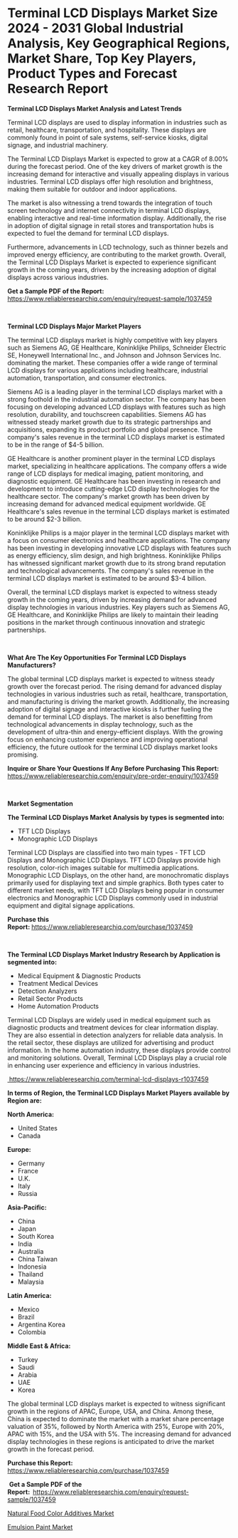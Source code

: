 <p><h1>Terminal LCD Displays Market Size 2024 - 2031 Global Industrial Analysis, Key Geographical Regions, Market Share, Top Key Players, Product Types and Forecast Research Report</h1></p><p><strong>Terminal LCD Displays Market Analysis and Latest Trends</strong></p>
<p><p>Terminal LCD displays are used to display information in industries such as retail, healthcare, transportation, and hospitality. These displays are commonly found in point of sale systems, self-service kiosks, digital signage, and industrial machinery.</p><p>The Terminal LCD Displays Market is expected to grow at a CAGR of 8.00% during the forecast period. One of the key drivers of market growth is the increasing demand for interactive and visually appealing displays in various industries. Terminal LCD displays offer high resolution and brightness, making them suitable for outdoor and indoor applications.</p><p>The market is also witnessing a trend towards the integration of touch screen technology and internet connectivity in terminal LCD displays, enabling interactive and real-time information display. Additionally, the rise in adoption of digital signage in retail stores and transportation hubs is expected to fuel the demand for terminal LCD displays.</p><p>Furthermore, advancements in LCD technology, such as thinner bezels and improved energy efficiency, are contributing to the market growth. Overall, the Terminal LCD Displays Market is expected to experience significant growth in the coming years, driven by the increasing adoption of digital displays across various industries.</p></p>
<p><strong>Get a Sample PDF of the Report:&nbsp;</strong> <a href="https://www.reliableresearchiq.com/enquiry/request-sample/1037459">https://www.reliableresearchiq.com/enquiry/request-sample/1037459</a></p>
<p>&nbsp;</p>
<p><strong>Terminal LCD Displays Major Market Players</strong></p>
<p><p>The terminal LCD displays market is highly competitive with key players such as Siemens AG, GE Healthcare, Koninklijke Philips, Schneider Electric SE, Honeywell International Inc., and Johnson and Johnson Services Inc. dominating the market. These companies offer a wide range of terminal LCD displays for various applications including healthcare, industrial automation, transportation, and consumer electronics.</p><p>Siemens AG is a leading player in the terminal LCD displays market with a strong foothold in the industrial automation sector. The company has been focusing on developing advanced LCD displays with features such as high resolution, durability, and touchscreen capabilities. Siemens AG has witnessed steady market growth due to its strategic partnerships and acquisitions, expanding its product portfolio and global presence. The company's sales revenue in the terminal LCD displays market is estimated to be in the range of $4-5 billion.</p><p>GE Healthcare is another prominent player in the terminal LCD displays market, specializing in healthcare applications. The company offers a wide range of LCD displays for medical imaging, patient monitoring, and diagnostic equipment. GE Healthcare has been investing in research and development to introduce cutting-edge LCD display technologies for the healthcare sector. The company's market growth has been driven by increasing demand for advanced medical equipment worldwide. GE Healthcare's sales revenue in the terminal LCD displays market is estimated to be around $2-3 billion.</p><p>Koninklijke Philips is a major player in the terminal LCD displays market with a focus on consumer electronics and healthcare applications. The company has been investing in developing innovative LCD displays with features such as energy efficiency, slim design, and high brightness. Koninklijke Philips has witnessed significant market growth due to its strong brand reputation and technological advancements. The company's sales revenue in the terminal LCD displays market is estimated to be around $3-4 billion.</p><p>Overall, the terminal LCD displays market is expected to witness steady growth in the coming years, driven by increasing demand for advanced display technologies in various industries. Key players such as Siemens AG, GE Healthcare, and Koninklijke Philips are likely to maintain their leading positions in the market through continuous innovation and strategic partnerships.</p></p>
<p>&nbsp;</p>
<p><strong>What Are The Key Opportunities For Terminal LCD Displays Manufacturers?</strong></p>
<p><p>The global terminal LCD displays market is expected to witness steady growth over the forecast period. The rising demand for advanced display technologies in various industries such as retail, healthcare, transportation, and manufacturing is driving the market growth. Additionally, the increasing adoption of digital signage and interactive kiosks is further fueling the demand for terminal LCD displays. The market is also benefitting from technological advancements in display technology, such as the development of ultra-thin and energy-efficient displays. With the growing focus on enhancing customer experience and improving operational efficiency, the future outlook for the terminal LCD displays market looks promising.</p></p>
<p><strong>Inquire or Share Your Questions If Any Before Purchasing This Report:</strong> <a href="https://www.reliableresearchiq.com/enquiry/pre-order-enquiry/1037459">https://www.reliableresearchiq.com/enquiry/pre-order-enquiry/1037459</a></p>
<p>&nbsp;</p>
<p><strong>Market Segmentation</strong></p>
<p><strong>The Terminal LCD Displays Market Analysis by types is segmented into:</strong></p>
<p><ul><li>TFT LCD Displays</li><li>Monographic LCD Displays</li></ul></p>
<p><p>Terminal LCD Displays are classified into two main types - TFT LCD Displays and Monographic LCD Displays. TFT LCD Displays provide high resolution, color-rich images suitable for multimedia applications. Monographic LCD Displays, on the other hand, are monochromatic displays primarily used for displaying text and simple graphics. Both types cater to different market needs, with TFT LCD Displays being popular in consumer electronics and Monographic LCD Displays commonly used in industrial equipment and digital signage applications.</p></p>
<p><strong>Purchase this Report:&nbsp;</strong><a href="https://www.reliableresearchiq.com/purchase/1037459">https://www.reliableresearchiq.com/purchase/1037459</a></p>
<p>&nbsp;</p>
<p><strong>The Terminal LCD Displays Market Industry Research by Application is segmented into:</strong></p>
<p><ul><li>Medical Equipment & Diagnostic Products</li><li>Treatment Medical Devices</li><li>Detection Analyzers</li><li>Retail Sector Products</li><li>Home Automation Products</li></ul></p>
<p><p>Terminal LCD Displays are widely used in medical equipment such as diagnostic products and treatment devices for clear information display. They are also essential in detection analyzers for reliable data analysis. In the retail sector, these displays are utilized for advertising and product information. In the home automation industry, these displays provide control and monitoring solutions. Overall, Terminal LCD Displays play a crucial role in enhancing user experience and efficiency in various industries.</p></p>
<p><a href="https://www.reliableresearchiq.com/terminal-lcd-displays-r1037459">&nbsp;https://www.reliableresearchiq.com/terminal-lcd-displays-r1037459</a></p>
<p><strong>In terms of Region, the Terminal LCD Displays Market Players available by Region are:</strong></p>
<p>
    <p> <strong> North America: </strong>
        <ul>
            <li>United States</li>
            <li>Canada</li>
        </ul>
        </p> 
    <p> <strong> Europe: </strong>
        <ul>
            <li>Germany</li>
            <li>France</li>
            <li>U.K.</li>
            <li>Italy</li>
            <li>Russia</li>
        </ul>
        </p> 
    <p> <strong> Asia-Pacific: </strong>
        <ul>
            <li>China</li>
            <li>Japan</li>
            <li>South Korea</li>
            <li>India</li>
            <li>Australia</li>
            <li>China Taiwan</li>
            <li>Indonesia</li>
            <li>Thailand</li>
            <li>Malaysia</li>
        </ul>
        </p> 
    <p> <strong> Latin America: </strong>
        <ul>
            <li>Mexico</li>
            <li>Brazil</li>
            <li>Argentina Korea</li>
            <li>Colombia</li>
        </ul>
        </p> 
    <p> <strong> Middle East & Africa: </strong>
        <ul>
            <li>Turkey</li>
            <li>Saudi</li>
            <li>Arabia</li>
            <li>UAE</li>
            <li>Korea</li>
        </ul>
    </p>
    </p>
<p><p>The global terminal LCD displays market is expected to witness significant growth in the regions of APAC, Europe, USA, and China. Among these, China is expected to dominate the market with a market share percentage valuation of 35%, followed by North America with 25%, Europe with 20%, APAC with 15%, and the USA with 5%. The increasing demand for advanced display technologies in these regions is anticipated to drive the market growth in the forecast period.</p></p>
<p><strong>Purchase this Report: </strong><a href="https://www.reliableresearchiq.com/purchase/1037459">https://www.reliableresearchiq.com/purchase/1037459</a></p>
<p>&nbsp;<strong>Get a Sample PDF of the Report:&nbsp;&nbsp;</strong><a href="https://www.reliableresearchiq.com/enquiry/request-sample/1037459">https://www.reliableresearchiq.com/enquiry/request-sample/1037459</a></p>
<p><strong></strong></p>
<p><p><a href="https://medium.com/@alicemcglynn2022/insights-into-natural-food-color-additives-market-share-and-competitive-landscape-for-period-from-c1f9d4355e04">Natural Food Color Additives Market</a></p><p><a href="https://medium.com/@brayannolanii/emulsion-paint-market-emerging-trends-and-future-prospects-for-period-from-2024-to-2031-7a71f0cc1ae8">Emulsion Paint Market</a></p></p>